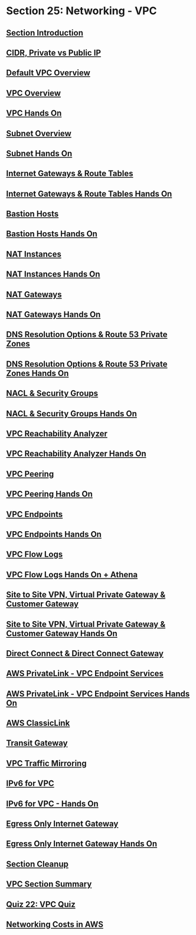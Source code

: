 # Section 25: Networking - VPC


## [Section Introduction](https://www.udemy.com/course/aws-certified-solutions-architect-associate-saa-c02/learn/lecture/13528534#overview)


## [CIDR, Private vs Public IP](https://www.udemy.com/course/aws-certified-solutions-architect-associate-saa-c02/learn/lecture/13528536#overview)


## [Default VPC Overview](https://www.udemy.com/course/aws-certified-solutions-architect-associate-saa-c02/learn/lecture/13528538#overview)


## [VPC Overview](https://www.udemy.com/course/aws-certified-solutions-architect-associate-saa-c02/learn/lecture/13528540#overview)


## [VPC Hands On](https://www.udemy.com/course/aws-certified-solutions-architect-associate-saa-c02/learn/lecture/28874472#overview)


## [Subnet Overview](https://www.udemy.com/course/aws-certified-solutions-architect-associate-saa-c02/learn/lecture/13528542#overview)


## [Subnet Hands On](https://www.udemy.com/course/aws-certified-solutions-architect-associate-saa-c02/learn/lecture/28874484#overview)


## [Internet Gateways & Route Tables](https://www.udemy.com/course/aws-certified-solutions-architect-associate-saa-c02/learn/lecture/13528544#overview)


## [Internet Gateways & Route Tables Hands On](https://www.udemy.com/course/aws-certified-solutions-architect-associate-saa-c02/learn/lecture/28874492#overview)


## [Bastion Hosts](https://www.udemy.com/course/aws-certified-solutions-architect-associate-saa-c02/learn/lecture/13528558#overview)


## [Bastion Hosts Hands On](https://www.udemy.com/course/aws-certified-solutions-architect-associate-saa-c02/learn/lecture/28874510#overview)


## [NAT Instances](https://www.udemy.com/course/aws-certified-solutions-architect-associate-saa-c02/learn/lecture/13528548#overview)


## [NAT Instances Hands On](https://www.udemy.com/course/aws-certified-solutions-architect-associate-saa-c02/learn/lecture/28874518#overview)


## [NAT Gateways](https://www.udemy.com/course/aws-certified-solutions-architect-associate-saa-c02/learn/lecture/13528550#overview)


## [NAT Gateways Hands On](https://www.udemy.com/course/aws-certified-solutions-architect-associate-saa-c02/learn/lecture/28874522#overview)


## [DNS Resolution Options & Route 53 Private Zones](https://www.udemy.com/course/aws-certified-solutions-architect-associate-saa-c02/learn/lecture/13531254#overview)


## [DNS Resolution Options & Route 53 Private Zones Hands On](https://www.udemy.com/course/aws-certified-solutions-architect-associate-saa-c02/learn/lecture/28874524#overview)


## [NACL & Security Groups](https://www.udemy.com/course/aws-certified-solutions-architect-associate-saa-c02/learn/lecture/13528552#overview)


## [NACL & Security Groups Hands On](https://www.udemy.com/course/aws-certified-solutions-architect-associate-saa-c02/learn/lecture/28874530#overview)


## [VPC Reachability Analyzer](https://www.udemy.com/course/aws-certified-solutions-architect-associate-saa-c02/learn/lecture/28874542#overview)


## [VPC Reachability Analyzer Hands On](https://www.udemy.com/course/aws-certified-solutions-architect-associate-saa-c02/learn/lecture/28874536#overview)


## [VPC Peering](https://www.udemy.com/course/aws-certified-solutions-architect-associate-saa-c02/learn/lecture/13528554#overview)


## [VPC Peering Hands On](https://www.udemy.com/course/aws-certified-solutions-architect-associate-saa-c02/learn/lecture/28874554#overview)


## [VPC Endpoints](https://www.udemy.com/course/aws-certified-solutions-architect-associate-saa-c02/learn/lecture/13528556#overview)


## [VPC Endpoints Hands On](https://www.udemy.com/course/aws-certified-solutions-architect-associate-saa-c02/learn/lecture/28874556#overview)


## [VPC Flow Logs](https://www.udemy.com/course/aws-certified-solutions-architect-associate-saa-c02/learn/lecture/28874566#overview)


## [VPC Flow Logs Hands On + Athena](https://www.udemy.com/course/aws-certified-solutions-architect-associate-saa-c02/learn/lecture/13531264#overview)


## [Site to Site VPN, Virtual Private Gateway & Customer Gateway](https://www.udemy.com/course/aws-certified-solutions-architect-associate-saa-c02/learn/lecture/13528560#overview)


## [Site to Site VPN, Virtual Private Gateway & Customer Gateway Hands On](https://www.udemy.com/course/aws-certified-solutions-architect-associate-saa-c02/learn/lecture/28874574#overview)


## [Direct Connect & Direct Connect Gateway](https://www.udemy.com/course/aws-certified-solutions-architect-associate-saa-c02/learn/lecture/13531250#overview)


## [AWS PrivateLink - VPC Endpoint Services](https://www.udemy.com/course/aws-certified-solutions-architect-associate-saa-c02/learn/lecture/18078439#overview)


## [AWS PrivateLink - VPC Endpoint Services Hands On](https://www.udemy.com/course/aws-certified-solutions-architect-associate-saa-c02/learn/lecture/28874584#overview)


## [AWS ClassicLink](https://www.udemy.com/course/aws-certified-solutions-architect-associate-saa-c02/learn/lecture/18078441#overview)


## [Transit Gateway](https://www.udemy.com/course/aws-certified-solutions-architect-associate-saa-c02/learn/lecture/19030446#overview)


## [VPC Traffic Mirroring](https://www.udemy.com/course/aws-certified-solutions-architect-associate-saa-c02/learn/lecture/28874610#overview)


## [IPv6 for VPC](https://www.udemy.com/course/aws-certified-solutions-architect-associate-saa-c02/learn/lecture/26099590#overview)


## [IPv6 for VPC - Hands On](https://www.udemy.com/course/aws-certified-solutions-architect-associate-saa-c02/learn/lecture/26099596#overview)


## [Egress Only Internet Gateway](https://www.udemy.com/course/aws-certified-solutions-architect-associate-saa-c02/learn/lecture/28874662#overview)


## [Egress Only Internet Gateway Hands On](https://www.udemy.com/course/aws-certified-solutions-architect-associate-saa-c02/learn/lecture/13528562#overview)


## [Section Cleanup](https://www.udemy.com/course/aws-certified-solutions-architect-associate-saa-c02/learn/lecture/13528566#overview)


## [VPC Section Summary](https://www.udemy.com/course/aws-certified-solutions-architect-associate-saa-c02/learn/lecture/13528564#overview)


## [Quiz 22: VPC Quiz](https://www.udemy.com/course/aws-certified-solutions-architect-associate-saa-c02/learn/quiz/5337503#overview)


## [Networking Costs in AWS](https://www.udemy.com/course/aws-certified-solutions-architect-associate-saa-c02/learn/lecture/18609542#overview)


